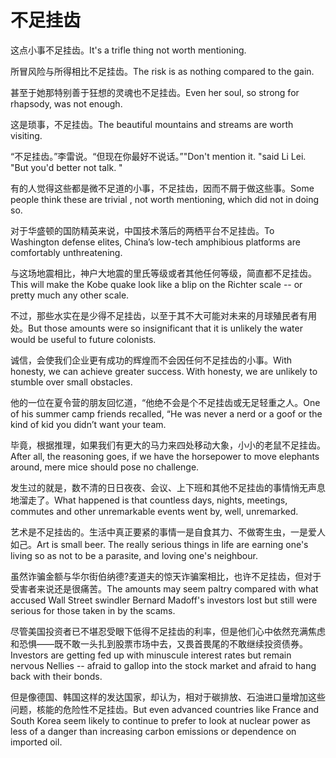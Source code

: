 # 不足挂齿

<p><span class="chinese">这点小事不足挂齿。</span><span class="english">It's a trifle thing not worth mentioning.</span></p>

<p><span class="chinese">所冒风险与所得相比不足挂齿。</span><span class="english">The risk is as nothing compared to the gain.</span></p>

<p><span class="chinese">甚至于她那特别善于狂想的灵魂也不足挂齿。</span><span class="english">Even her soul, so strong for rhapsody, was not enough.</span></p>

<p><span class="chinese">这是琐事，不足挂齿。</span><span class="english">The beautiful mountains and streams are worth visiting.</span></p>

<p><span class="chinese">“不足挂齿。”李雷说。“但现在你最好不说话。”</span><span class="english">"Don't mention it. "said Li Lei. "But you'd better not talk. "</span></p>

<p><span class="chinese">有的人觉得这些都是微不足道的小事，不足挂齿，因而不屑于做这些事。</span><span class="english">Some people think these are trivial , not worth mentioning, which did not in doing so.</span></p>

<p><span class="chinese">对于华盛顿的国防精英来说，中国技术落后的两栖平台不足挂齿。</span><span class="english">To Washington defense elites, China’s low-tech amphibious platforms are comfortably unthreatening.</span></p>

<p><span class="chinese">与这场地震相比，神户大地震的里氏等级或者其他任何等级，简直都不足挂齿。</span><span class="english">This will make the Kobe quake look like a blip on the Richter scale -- or pretty much any other scale.</span></p>

<p><span class="chinese">不过，那些水实在是少得不足挂齿，以至于其不大可能对未来的月球殖民者有用处。</span><span class="english">But those amounts were so insignificant that it is unlikely the water would be useful to future colonists.</span></p>

<p><span class="chinese">诚信，会使我们企业更有成功的辉煌而不会因任何不足挂齿的小事。</span><span class="english">With honesty, we can achieve greater success. With honesty, we are unlikely to stumble over small obstacles.</span></p>

<p><span class="chinese">他的一位在夏令营的朋友回忆道，“他绝不会是个不足挂齿或无足轻重之人。</span><span class="english">One of his summer camp friends recalled, “He was never a nerd or a goof or the kind of kid you didn’t want your team.</span></p>

<p><span class="chinese">毕竟，根据推理，如果我们有更大的马力来四处移动大象，小小的老鼠不足挂齿。</span><span class="english">After all, the reasoning goes, if we have the horsepower to move elephants around, mere mice should pose no challenge.</span></p>

<p><span class="chinese">发生过的就是，数不清的日日夜夜、会议、上下班和其他不足挂齿的事情悄无声息地溜走了。</span><span class="english">What happened is that countless days, nights, meetings, commutes and other unremarkable events went by, well, unremarked.</span></p>

<p><span class="chinese">艺术是不足挂齿的。生活中真正要紧的事情一是自食其力、不做寄生虫，一是爱人如己。</span><span class="english">Art is small beer. The really serious things in life are earning one's living so as not to be a parasite, and loving one's neighbour.</span></p>

<p><span class="chinese">虽然诈骗金额与华尔街伯纳德?麦道夫的惊天诈骗案相比，也许不足挂齿，但对于受害者来说还是很痛苦。</span><span class="english">The amounts may seem paltry compared with what accused Wall Street swindler Bernard Madoff's investors lost but still were serious for those taken in by the scams.</span></p>

<p><span class="chinese">尽管美国投资者已不堪忍受眼下低得不足挂齿的利率，但是他们心中依然充满焦虑和恐惧——既不敢一头扎到股票市场中去，又畏首畏尾的不敢继续投资债券。</span><span class="english">Investors are getting fed up with minuscule interest rates but remain nervous Nellies -- afraid to gallop into the stock market and afraid to hang back with their bonds.</span></p>

<p><span class="chinese">但是像德国、韩国这样的发达国家，却认为，相对于碳排放、石油进口量增加这些问题，核能的危险性不足挂齿。</span><span class="english">But even advanced countries like France and South Korea seem likely to continue to prefer to look at nuclear power as less of a danger than increasing carbon emissions or dependence on imported oil.</span></p>

